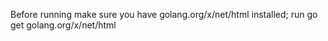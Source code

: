 Before running make sure you have golang.org/x/net/html installed;
run go get golang.org/x/net/html
